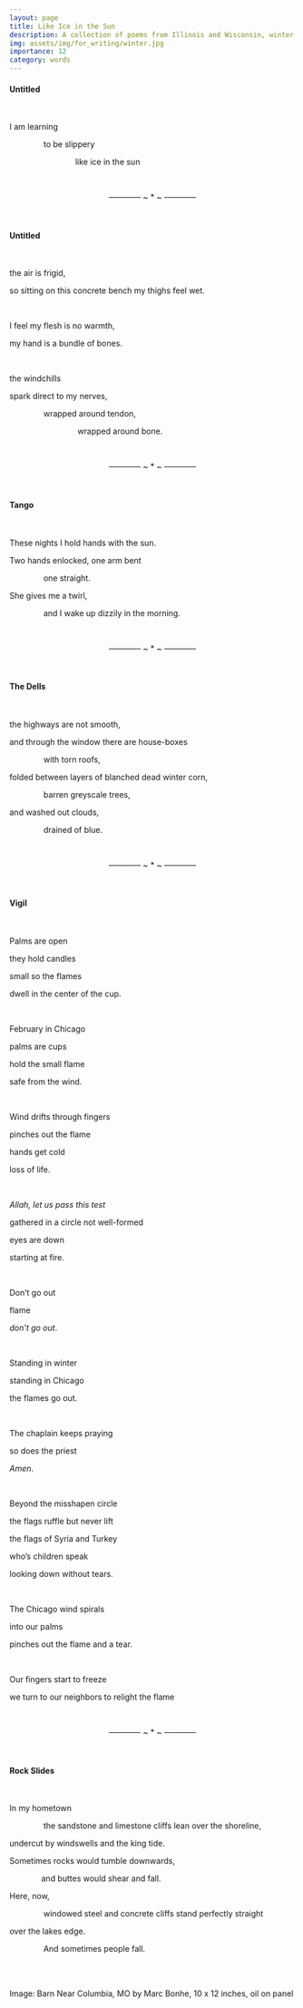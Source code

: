 ```yaml
---
layout: page
title: Like Ice in the Sun
description: A collection of poems from Illinois and Wisconsin, winter 2022-2023
img: assets/img/for_writing/winter.jpg
importance: 12
category: words
---
```


#### Untitled
<br/>

I am learning 

&emsp;&emsp;&emsp;&emsp; to be slippery

&emsp;&emsp;&emsp;&emsp;&emsp;&emsp;&emsp;&emsp; like ice in the sun

<br/>
<p><center> –––––––– ~ * ~ –––––––– </center></p>
<br/>

#### Untitled
<br/>

the air is frigid,

so sitting on this concrete bench my thighs feel wet.

<br/>

I feel my flesh is no warmth,

my hand is a bundle of bones.

<br/>
 
the windchills 

spark direct to my nerves,

&emsp;&emsp;&emsp;&emsp; wrapped around tendon,

&emsp;&emsp;&emsp;&emsp; &emsp;&emsp;&emsp;&emsp; wrapped around bone.

<br/>
<p><center> –––––––– ~ * ~ –––––––– </center></p>
<br/>

#### Tango
<br/>

These nights I hold hands with the sun.

Two hands enlocked, one arm bent

&emsp;&emsp;&emsp;&emsp; one straight.

She gives me a twirl,

&emsp;&emsp;&emsp;&emsp; and I wake up dizzily in the morning.


<br/>
<p><center> –––––––– ~ * ~ –––––––– </center></p>
<br/>

#### The Dells
<br/>

the highways are not smooth,

and through the window there are house-boxes

&emsp;&emsp;&emsp;&emsp; with torn roofs,

folded between layers of blanched dead winter corn,

&emsp;&emsp;&emsp;&emsp; barren greyscale trees,

and washed out clouds,

&emsp;&emsp;&emsp;&emsp; drained of blue.

<br/>
<p><center> –––––––– ~ * ~ –––––––– </center></p>
<br/>

#### Vigil
<br/>

Palms are open

they hold candles

small so the flames 

dwell in the center of the cup.

<br/>

February in Chicago

palms are cups

hold the small flame 

safe from the wind.

<br/>

Wind drifts through fingers

pinches out the flame

hands get cold

loss of life.

<br/>

*Allah, let us pass this test*

gathered in a circle not well-formed

eyes are down

starting at fire.

<br/>

Don’t go out

flame

*don’t go out*.

<br/>

Standing in winter

standing in Chicago

the flames go out.

<br/>

The chaplain keeps praying 

so does the priest

*Amen*.

<br/>

Beyond the misshapen circle

the flags ruffle but never lift

the flags of Syria and Turkey

who’s children speak

looking down without tears. 

<br/>

The Chicago wind spirals

into our palms

pinches out the flame and a tear.

<br/>

Our fingers start to freeze

we turn to our neighbors to relight the flame


<br/>
<p><center> –––––––– ~ * ~ –––––––– </center></p>
<br/>

#### Rock Slides
<br/>

In my hometown

&emsp;&emsp;&emsp;&emsp; the sandstone and limestone cliffs lean over the shoreline,

undercut by windswells and the king tide.

Sometimes rocks would tumble downwards,

&emsp;&emsp;&emsp;&emsp;and buttes would shear and fall.

Here, now,

&emsp;&emsp;&emsp;&emsp; windowed steel and concrete cliffs stand perfectly straight

over the lakes edge.

&emsp;&emsp;&emsp;&emsp; And sometimes people fall.


<br/><br/>

Image: Barn Near Columbia, MO by Marc Bonhe, 10 x 12 inches, oil on panel